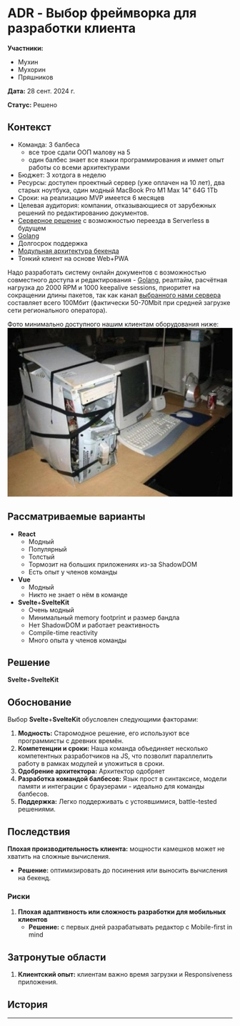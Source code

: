 # ADR - **Выбор фреймворка для разработки клиента**

**Участники:**
- Мухин
- Мухорин
- Пряшников

**Дата:** 28 сент. 2024 г.

**Статус:** Решено

## Контекст

- Команда: 3 балбеса
  - все трое сдали ООП малову на 5
  - один балбес знает все языки программирования и иммет опыт работы со всеми архитектурами
- Бюджет: 3 хотдога в неделю 
- Ресурсы: доступен проектный сервер (уже оплачен на 10 лет), два старых ноутбука, один модный MacBook Pro M1 Max 14" 64G 1Tb
- Сроки: на реализацию MVP имеется 6 месяцев
- Целевая аудитория: компании, отказывающиеся от зарубежных решений по редактированию документов.
- [Серверное решение](ADR-1.md) с возможностью переезда в Serverless в будущем
- [Golang](ADR-2.md)
- Долгосрок поддержка
- [Модульная архитектура бекенда](ADR-3.md)
- Тонкий клиент на основе Web+PWA

Надо разработать систему онлайн документов с возможностью совместного доступа и редактирования - [Golang](ADR-2.md), реалтайм, расчётная нагрузка до 2000 RPM и 1000 keepalive sessions, приоритет на сокращении длины пакетов, так как канал [выбранного нами сервера](ADR-1.md) составляет всего 100Мбит (фактически 50-70Mbit при средней загрузке сети регионального оператора). 

Фото минимально доступного нашим клиентам оборудования ниже:
![Клиентское оборудование](Pasted20240928101811.png)

## Рассматриваемые варианты

- **React**
	- Модный
	- Популярный
	- Толстый
	- Тормозит на больших приложениях из-за ShadowDOM
	- Есть опыт у членов команды
- **Vue**
	- Модный
	- Никто не знает о нём в команде
- **Svelte**+**SvelteKit**
	- Очень модный
	- Минимальный memory footprint и размер бандла
	- Нет ShadowDOM и работает реактивность
	- Compile-time reactivity
	- Много опыта у членов команды

## Решение

**Svelte**+**SvelteKit**

## Обоснование

Выбор **Svelte**+**SvelteKit** обусловлен следующими факторами:

1. **Модность:** Старомодное решение, его используют все программисты с древних времён.
2. **Компетенции и сроки:** Наша команда объединяет несколько компетентных  разработчиков на JS, что позволит параллелить работу в рамках модулей и уложиться в сроки.
3. **Одобрение архитектора:** Архитектор одобряет
4. **Разработка командой балбесов:** Язык прост в синтаксисе, модели памяти и интеграции с браузерами - идеально для команды балбесов.
5. **Поддержка:** Легко поддерживать с устоявшимися, battle-tested решениями.

## Последствия

**Плохая производительность клиента:** мощности камешков может не хватить на сложные вычисления.
  - **Решение:** оптимизировать до посинения или выносить вычисления на бекенд.
### Риски
1. **Плохая адаптивность или сложность разработки для мобильных клиентов**
   - **Решение:** с первых дней разрабатывать редактор с Mobile-first in mind

## Затронутые области

1. **Клиентский опыт:** клиентам важно время загрузки и Responsiveness приложения.

## История

----
